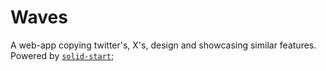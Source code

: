# Waves

A web-app copying twitter's, X's, design and showcasing similar features.
Powered by [`solid-start`](https://start.solidjs.com);
